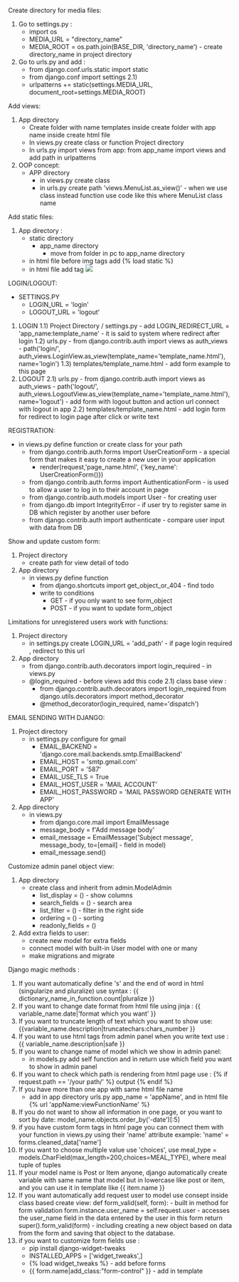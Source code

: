 Create directory for media files:
1) Go to settings.py :
    - import os
    - MEDIA_URL = "directory_name"
    - MEDIA_ROOT = os.path.join(BASE_DIR, 'directory_name') - create directory_name in project directory
2) Go to urls.py and add :
    - from django.conf.urls.static import static
    - from django.conf import settings
    2.1)
    - urlpatterns += static(settings.MEDIA_URL, document_root=settings.MEDIA_ROOT)


Add views:
1) App directory
   - Create folder with name templates inside create folder with app name inside create html file
   - In views.py create class or function 
Project directory
   - In urls.py import views from app:  from app_name import views and add path in urlpatterns
2) OOP concept:
    - APP directory
      - in views.py create class
      - in urls.py create path 'views.MenuList.as_view()' - when we use class instead function use code like this where MenuList class name


Add static files:
1) App directory :
   - static directory
     - app_name directory
       - move from folder in pc to app_name directory 
   - in html file before img tags add {% load static %}
   - in html file add tag <img src="{% static 'app_name_dir/file_name' %}">


LOGIN/LOGOUT:

- SETTINGS.PY
  - LOGIN_URL = 'login'
  - LOGOUT_URL = 'logout'
1) LOGIN
   1.1) Project Directory / settings.py - add LOGIN_REDIRECT_URL = 'app_name:template_name' - it is said to system where redirect after login
   1.2) urls.py
         - from django.contrib.auth import views as auth_views
         - path('login/', auth_views.LoginView.as_view(template_name='template_name.html'), name='login')
   1.3) templates/template_name.html - add form example to this page
2) LOGOUT
   2.1) urls.py
        - from django.contrib.auth import views as auth_views
        - path('logout/', auth_views.LogoutView.as_view(template_name='template_name.html'), name='logout')
        - add form with logout button and action url connect with logout in app
   2.2) templates/template_name.html - add login form for redirect to login page after click or write text


REGISTRATION:
- in views.py define function or create class for your path
  - from django.contrib.auth.forms import UserCreationForm - a special form that makes it easy to create a new user in your application
    - render(request,'page_name.html', {'key_name': UserCreationForm()})
  - from django.contrib.auth.forms import AuthenticationForm - is used to allow a user to log in to their account in page
  - from django.contrib.auth.models import User - for creating user
  - from django.db import IntegrityError - if user try to register same in DB which register by another user before
  - from django.contrib.auth import authenticate - compare user input with data from DB


Show and update custom form:
1) Project directory
   - create path for view detail of todo
2) App directory
   - in views.py define function
     - from django.shortcuts import get_object_or_404 - find todo
     - write to conditions 
       - GET - if you only want to see form_object
       - POST - if you want to update form_object


Limitations for unregistered users work with functions:
1) Project directory
   - in settings.py create LOGIN_URL = 'add_path' - if page login required , redirect to this url
2) App directory
   - from django.contrib.auth.decorators import login_required  - in views.py
   - @login_required - before views add this code
   2.1) class base view : 
     - from django.contrib.auth.decorators import login_required
       from django.utils.decorators import method_decorator
     - @method_decorator(login_required, name='dispatch')

EMAIL SENDING WITH DJANGO:
1) Project directory
   - in settings.py configure for gmail
     - EMAIL_BACKEND = 'django.core.mail.backends.smtp.EmailBackend'
     - EMAIL_HOST = 'smtp.gmail.com'
     - EMAIL_PORT = '587'
     - EMAIL_USE_TLS = True
     - EMAIL_HOST_USER = 'MAIL ACCOUNT'
     - EMAIL_HOST_PASSWORD = 'MAIL PASSWORD GENERATE WITH APP'
2) App directory
    - in views.py
      - from django.core.mail import EmailMessage
      - message_body = f'Add message body'
      - email_message = EmailMessage('Subject message', message_body, to=[email] - field in model)
      - email_message.send()


Customize admin panel object view:
1) App directory
   - create class and inherit from admin.ModelAdmin    
     - list_display = () - show columns
     - search_fields = () - search area
     - list_filter = () - filter in the right side
     - ordering = () - sorting
     - readonly_fields = ()
2) Add extra fields to user:
    - create new model for extra fields
    - connect model with built-in User model with one or many
    - make migrations and migrate


Django magic methods :
1) If you want automatically define 's' and the end of word in html (singularize and pluralize) use syntax : {{ dictionary_name_in_function.count|pluralize }}
2) If you want to change date format from html file using jinja : {{ variable_name.date|'format which you want' }}
3) If you want to truncate length of text which you want to show use: {{variable_name.description|truncatechars:chars_number }}
4) If you want to use html tags from admin panel when you write text use : {{ variable_name.description|safe }}
5) If you want to change name of model which we show in admin panel:
     - in models.py add self function and in return use which field you want to show  in admin panel
6) If you want to check which path is rendering from html page use : {% if request.path == '/your path/' %} output {% endif %}
7) If you have more than one app with same html file name 
   - add in app directory urls.py app_name = 'appName', and in html file {% url 'appName:viewFunctionName' %}
8) If you do not want to show all information in one page, or you want to sort by date: model_name.objects.order_by('-date')[:5]
9) if you have custom form tags in html page you can connect them with your function in views.py using their 'name' attribute example: 'name' = forms.cleaned_data['name']  
10) If you want to choose multiple value use 'choices', use meal_type = models.CharField(max_length=200,choices=MEAL_TYPE),  where meal tuple of tuples
11) If your model name is Post or Item anyone, django automatically create variable with same name that model but in lowercase like post or item, and you can use it in template like {{ item.name }}
12) If you want automatically add request user to model use consept inside class based create view:     def form_valid(self, form):  - built in method for form validation
                                                                                                            form.instance.user_name = self.request.user - accesses the user_name field in the data entered by the user in this form
                                                                                                            return super().form_valid(form) - including creating a new object based on data from the form and saving that object to the database.
13) if you want to customize form fields use :
    - pip install django-widget-tweaks
    - INSTALLED_APPS = ['widget_tweaks',]
    - {% load widget_tweaks %} - add before forms
    - {{ form.name|add_class:"form-control" }}  - add in template